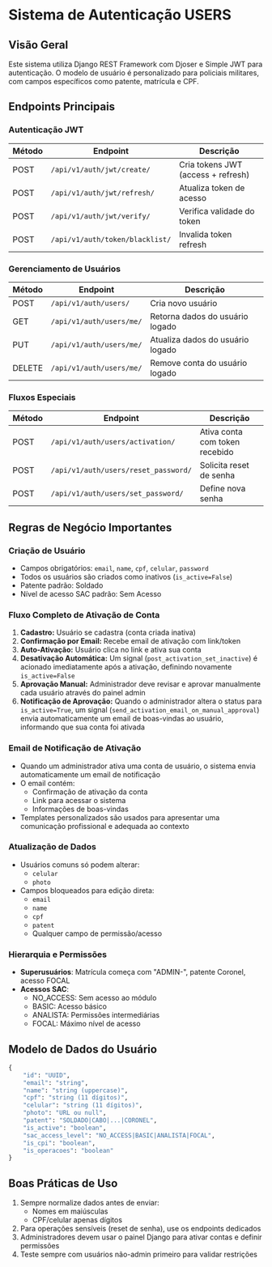 # Sistema de Autenticação USERS

## Visão Geral
Este sistema utiliza Django REST Framework com Djoser e Simple JWT para autenticação. O modelo de usuário é personalizado para policiais militares, com campos específicos como patente, matrícula e CPF.

## Endpoints Principais

### Autenticação JWT
| Método | Endpoint                     | Descrição                          |
|--------|------------------------------|------------------------------------|
| POST   | `/api/v1/auth/jwt/create/`    | Cria tokens JWT (access + refresh) |
| POST   | `/api/v1/auth/jwt/refresh/`   | Atualiza token de acesso           |
| POST   | `/api/v1/auth/jwt/verify/`    | Verifica validade do token         |
| POST   | `/api/v1/auth/token/blacklist/` | Invalida token refresh            |

### Gerenciamento de Usuários
| Método | Endpoint                     | Descrição                          |
|--------|------------------------------|------------------------------------|
| POST   | `/api/v1/auth/users/`         | Cria novo usuário                  |
| GET    | `/api/v1/auth/users/me/`      | Retorna dados do usuário logado    |
| PUT    | `/api/v1/auth/users/me/`      | Atualiza dados do usuário logado   |
| DELETE | `/api/v1/auth/users/me/`      | Remove conta do usuário logado     |

### Fluxos Especiais
| Método | Endpoint                                | Descrição                          |
|--------|-----------------------------------------|------------------------------------|
| POST   | `/api/v1/auth/users/activation/`        | Ativa conta com token recebido     |
| POST   | `/api/v1/auth/users/reset_password/`    | Solicita reset de senha            |
| POST   | `/api/v1/auth/users/set_password/`      | Define nova senha                  |

## Regras de Negócio Importantes

### Criação de Usuário
- Campos obrigatórios: `email`, `name`, `cpf`, `celular`, `password`
- Todos os usuários são criados como inativos (`is_active=False`)
- Patente padrão: Soldado
- Nível de acesso SAC padrão: Sem Acesso

### Fluxo Completo de Ativação de Conta
1. **Cadastro:** Usuário se cadastra (conta criada inativa)
2. **Confirmação por Email:** Recebe email de ativação com link/token
3. **Auto-Ativação:** Usuário clica no link e ativa sua conta
4. **Desativação Automática:** Um signal (`post_activation_set_inactive`) é acionado imediatamente após a ativação, definindo novamente `is_active=False`
5. **Aprovação Manual:** Administrador deve revisar e aprovar manualmente cada usuário através do painel admin
6. **Notificação de Aprovação:** Quando o administrador altera o status para `is_active=True`, um signal (`send_activation_email_on_manual_approval`) envia automaticamente um email de boas-vindas ao usuário, informando que sua conta foi ativada

### Email de Notificação de Ativação
- Quando um administrador ativa uma conta de usuário, o sistema envia automaticamente um email de notificação
- O email contém:
  - Confirmação de ativação da conta
  - Link para acessar o sistema
  - Informações de boas-vindas
- Templates personalizados são usados para apresentar uma comunicação profissional e adequada ao contexto


### Atualização de Dados
- Usuários comuns só podem alterar:
  - `celular`
  - `photo`
- Campos bloqueados para edição direta:
  - `email`
  - `name`
  - `cpf`
  - `patent`
  - Qualquer campo de permissão/acesso

### Hierarquia e Permissões
- **Superusuários**: Matrícula começa com "ADMIN-", patente Coronel, acesso FOCAL
- **Acessos SAC**:
  - NO_ACCESS: Sem acesso ao módulo
  - BASIC: Acesso básico
  - ANALISTA: Permissões intermediárias
  - FOCAL: Máximo nível de acesso

## Modelo de Dados do Usuário
```python
{
    "id": "UUID",
    "email": "string",
    "name": "string (uppercase)",
    "cpf": "string (11 dígitos)",
    "celular": "string (11 dígitos)",
    "photo": "URL ou null",
    "patent": "SOLDADO|CABO|...|CORONEL",
    "is_active": "boolean",
    "sac_access_level": "NO_ACCESS|BASIC|ANALISTA|FOCAL",
    "is_cpi": "boolean",
    "is_operacoes": "boolean"
}
```

## Boas Práticas de Uso
1. Sempre normalize dados antes de enviar:
   - Nomes em maiúsculas
   - CPF/celular apenas dígitos
2. Para operações sensíveis (reset de senha), use os endpoints dedicados
3. Administradores devem usar o painel Django para ativar contas e definir permissões
4. Teste sempre com usuários não-admin primeiro para validar restrições
